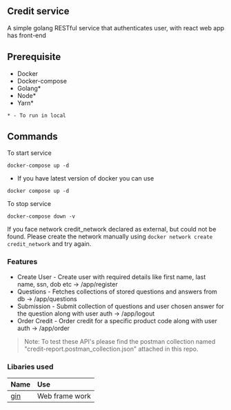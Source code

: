## Credit service
A simple golang RESTful service that authenticates user, with react web app has front-end

## Prerequisite
* Docker
* Docker-compose
* Golang* 
* Node*
* Yarn*

 `* - To run in local`

## Commands

To start service
```
docker-compose up -d
```

* If you have latest version of docker you can use
```
docker compose up -d
```

To stop service
```
docker-compose down -v
```

If you face network credit_network declared as external, but could not be found. Please create the network manually using `docker network create credit_network` and try again.

### Features
* Create User - Create user with required details like first name, last name, ssn, dob etc -> /app/register
* Questions - Fetches collections of stored questions and answers from db -> /app/questions
* Submission - Submit collection of questions and user chosen answer for the question along with user auth -> /app/logout
* Order Credit - Order credit for a specific product code along with user auth -> /app/order

> Note: To test these API's please find the postman collection named "credit-report.postman_collection.json" attached in this repo.

### Libaries used
|Name  | Use  |
|:-----| :--- |
|[gin](https://github.com/gin-gonic/gin)| Web frame work|

